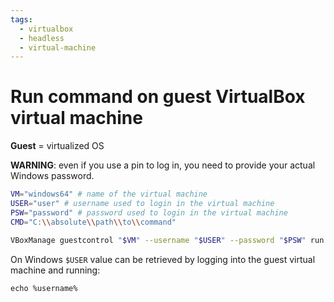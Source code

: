 ```yaml
---
tags:
  - virtualbox
  - headless
  - virtual-machine
---
```


# Run command on guest VirtualBox virtual machine

**Guest** = virtualized OS

**WARNING**: even if you use a pin to log in, you need to provide your actual Windows password.

```bash
VM="windows64" # name of the virtual machine
USER="user" # username used to login in the virtual machine
PSW="password" # password used to login in the virtual machine 
CMD="C:\\absolute\\path\\to\\command"

VBoxManage guestcontrol "$VM" --username "$USER" --password "$PSW" run --exe "$CMD"
```


On Windows  `$USER` value can be retrieved by logging into the guest virtual machine and running:

```batch
echo %username%
```
